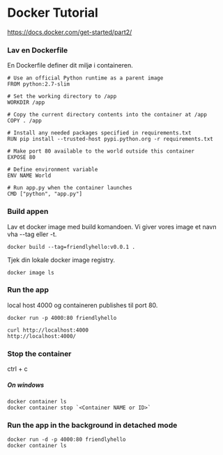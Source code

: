 # Docker Tutorial
https://docs.docker.com/get-started/part2/  

### Lav en Dockerfile
En Dockerfile definer dit miljø i containeren.  
```
# Use an official Python runtime as a parent image
FROM python:2.7-slim

# Set the working directory to /app
WORKDIR /app

# Copy the current directory contents into the container at /app
COPY . /app

# Install any needed packages specified in requirements.txt
RUN pip install --trusted-host pypi.python.org -r requirements.txt

# Make port 80 available to the world outside this container
EXPOSE 80

# Define environment variable
ENV NAME World

# Run app.py when the container launches
CMD ["python", "app.py"]
```
### Build appen
Lav et docker image med build komandoen. Vi giver vores image et navn vha --tag eller -t.  
```
docker build --tag=friendlyhello:v0.0.1 .
```
Tjek din lokale docker image registry.  
```
docker image ls
```
### Run the app
local host 4000 og containeren publishes til port 80.  
```
docker run -p 4000:80 friendlyhello

curl http://localhost:4000
http://localhost:4000/
```
### Stop the container
ctrl + c
##### On windows
```
docker container ls
docker container stop `<Container NAME or ID>`
```
### Run the app in the background in detached mode
```
docker run -d -p 4000:80 friendlyhello
docker container ls
```
